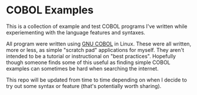 # COBOL Examples 
This is a collection of example and test COBOL programs I've written while experiementing with the language features and syntaxes.

All program were written using [GNU COBOL](https://gnucobol.sourceforge.io/) in Linux. These were all written, more or less, as simple "scratch pad" applications 
for myself. They aren't intended to be a tutorial or instructional on "best practices". Hopefully though someone 
finds some of this useful as finding simple COBOL examples can sometimes be hard when searching the internet. 

This repo will be updated from time to time depending on when I decide to try out some syntax or feature (that's
 potentially worth sharing).


